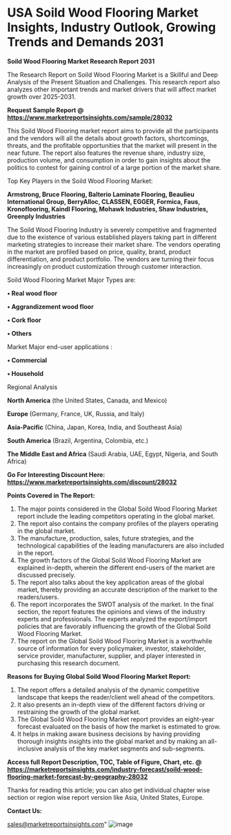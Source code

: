 # USA Soild Wood Flooring Market Insights, Industry Outlook, Growing Trends and Demands 2031

<strong>Soild Wood Flooring Market Research Report 2031</strong>

The Research Report on Soild Wood Flooring Market is a Skillful and Deep Analysis of the Present Situation and Challenges. This research report also analyzes other important trends and market drivers that will affect market growth over 2025-2031.

<strong>Request Sample Report @ <a href=https://www.marketreportsinsights.com/sample/28032>https://www.marketreportsinsights.com/sample/28032</a></strong>

This Soild Wood Flooring market report aims to provide all the participants and the vendors will all the details about growth factors, shortcomings, threats, and the profitable opportunities that the market will present in the near future. The report also features the revenue share, industry size, production volume, and consumption in order to gain insights about the politics to contest for gaining control of a large portion of the market share.

Top Key Players in the Soild Wood Flooring Market:

<strong>Armstrong, Bruce Flooring, Balterio Laminate Flooring, Beaulieu International Group, BerryAlloc, CLASSEN, EGGER, Formica, Faus, Kronoflooring, Kaindl Flooring, Mohawk Industries, Shaw Industries, Greenply Industries</strong>

The Soild Wood Flooring Industry is severely competitive and fragmented due to the existence of various established players taking part in different marketing strategies to increase their market share. The vendors operating in the market are profiled based on price, quality, brand, product differentiation, and product portfolio. The vendors are turning their focus increasingly on product customization through customer interaction.

Soild Wood Flooring Market Major Types are:

<strong>• Real wood floor

• Aggrandizement wood floor

• Cork floor

• Others</strong>

Market Major end-user applications :

<strong>• Commercial

• Household</strong>

Regional Analysis

</u><strong><b>North America</b></strong> (the United States, Canada, and Mexico)

<strong><b>Europe </b></strong>(Germany, France, UK, Russia, and Italy)

<strong><b>Asia-Pacific</b></strong> (China, Japan, Korea, India, and Southeast Asia)

<strong><b>South America</b></strong> (Brazil, Argentina, Colombia, etc.)

<strong><b>The Middle East and Africa</b></strong> (Saudi Arabia, UAE, Egypt, Nigeria, and South Africa)

<strong>Go For Interesting Discount Here: <a href=https://www.marketreportsinsights.com/discount/28032>https://www.marketreportsinsights.com/discount/28032</a></strong>

<strong>Points Covered in The Report:</strong>
<ol>
  <li>The major points considered in the Global Soild Wood Flooring Market report include the leading competitors operating in the global market.</li>
  <li>The report also contains the company profiles of the players operating in the global market.</li>
  <li>The manufacture, production, sales, future strategies, and the technological capabilities of the leading manufacturers are also included in the report.</li>
  <li>The growth factors of the Global Soild Wood Flooring Market are explained in-depth, wherein the different end-users of the market are discussed precisely.</li>
  <li>The report also talks about the key application areas of the global market, thereby providing an accurate description of the market to the readers/users.</li>
  <li>The report incorporates the SWOT analysis of the market. In the final section, the report features the opinions and views of the industry experts and professionals. The experts analyzed the export/import policies that are favorably influencing the growth of the Global Soild Wood Flooring Market.</li>
  <li>The report on the Global Soild Wood Flooring Market is a worthwhile source of information for every policymaker, investor, stakeholder, service provider, manufacturer, supplier, and player interested in purchasing this research document.</li>
</ol>
<strong>Reasons for Buying Global Soild Wood Flooring Market Report:</strong>

<ol>
  <li>The report offers a detailed analysis of the dynamic competitive landscape that keeps the reader/client well ahead of the competitors.</li>
  <li>It also presents an in-depth view of the different factors driving or restraining the growth of the global market.</li>
  <li>The Global Soild Wood Flooring Market report provides an eight-year forecast evaluated on the basis of how the market is estimated to grow.</li>
  <li>It helps in making aware business decisions by having providing thorough insights insights into the global market and by making an all-inclusive analysis of the key market segments and sub-segments.</li>
</ol>
<strong>Access full Report Description, TOC, Table of Figure, Chart, etc. @ <a href=https://marketreportsinsights.com/industry-forecast/soild-wood-flooring-market-forecast-by-geography-28032>https://marketreportsinsights.com/industry-forecast/soild-wood-flooring-market-forecast-by-geography-28032</a></strong>


Thanks for reading this article; you can also get individual chapter wise section or region wise report version like Asia, United States, Europe.

<strong>Contact Us:</strong>

sales@marketreportsinsights.com"
![image](https://github.com/user-attachments/assets/ca41c3cd-7b1a-4ff9-b5e4-55123272c626)
